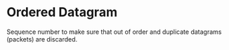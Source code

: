 # Ordered Datagram

Sequence number to make sure that out of order and duplicate datagrams (packets) are discarded.

